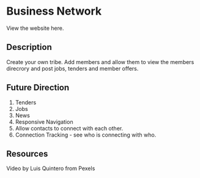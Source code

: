 # Business Network

View the website here.

## Description

Create your own tribe.  Add members and allow them to view the members direcrory and post jobs, tenders and member offers.

## Future Direction

1. Tenders
2. Jobs
3. News
4. Responsive Navigation
5. Allow contacts to connect with each other.
6. Connection Tracking - see who is connecting with who.

## Resources
Video by Luis Quintero from Pexels